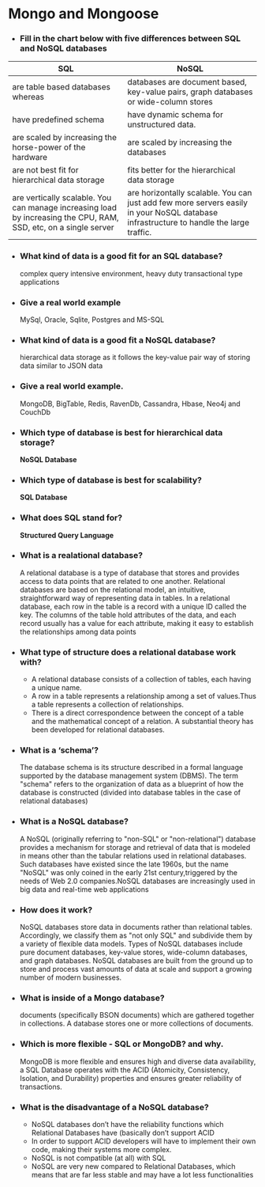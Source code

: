 # **Mongo and Mongoose**
* ### Fill in the chart below with five differences between SQL and NoSQL databases
 |   SQL | NoSQL |
 | -------- | ------ |
 | are table based databases whereas | databases are document based, key-value pairs, graph databases or wide-column stores|
 |  have predefined schema |  have dynamic schema for unstructured data. |
 | are scaled by increasing the horse-power of the hardware | are scaled by increasing the databases || are good fit for the complex query intensive environment | are not good fit for complex queries |
 | are not best fit for hierarchical data storage | fits better for the hierarchical data storage | 
 | are vertically scalable. You can manage increasing load by increasing the CPU, RAM, SSD, etc, on a single server | are horizontally scalable. You can just add few more servers easily in your NoSQL database infrastructure to handle the large traffic. |

* ### What kind of data is a good fit for an SQL database?
    complex query intensive environment, heavy duty transactional type applications
* ### Give a real world example
     MySql, Oracle, Sqlite, Postgres and MS-SQL

* ### What kind of data is a good fit a NoSQL database?
    hierarchical data storage as it follows the key-value pair way of storing data similar to JSON data

* ### Give a real world example.
    MongoDB, BigTable, Redis, RavenDb, Cassandra, Hbase, Neo4j and CouchDb

* ### Which type of database is best for hierarchical data storage?
    **NoSQL Database**

* ### Which type of database is best for scalability?
    **SQL Database**


* ### What does SQL stand for?
    **Structured Query Language**

* ### What is a realational database?
    A relational database is a type of database that stores and provides access to data points that are related to one another. Relational databases are based on the relational model, an intuitive, straightforward way of representing data in tables. In a relational database, each row in the table is a record with a unique ID called the key. The columns of the table hold attributes of the data, and each record usually has a value for each attribute, making it easy to establish the relationships among data points

* ### What type of structure does a relational database work with?
    - A relational database consists of a collection of tables, each having a unique name.
    - A row in a table represents a relationship among a set of values.Thus a table represents a collection of relationships.
    - There is a direct correspondence between the concept of a table and the mathematical concept of a relation. A substantial theory has been developed for relational databases.

* ### What is a ‘schema’?
    The database schema is its structure described in a formal language supported by the database management system (DBMS). The term "schema" refers to the organization of data as a blueprint of how the database is constructed (divided into database tables in the case of relational databases)

* ### What is a NoSQL database?
    A NoSQL (originally referring to "non-SQL" or "non-relational") database provides a mechanism for storage and retrieval of data that is modeled in means other than the tabular relations used in relational databases. Such databases have existed since the late 1960s, but the name "NoSQL" was only coined in the early 21st century,triggered by the needs of Web 2.0 companies.NoSQL databases are increasingly used in big data and real-time web applications

* ### How does it work?
    NoSQL databases store data in documents rather than relational tables. Accordingly, we classify them as "not only SQL" and subdivide them by a variety of flexible data models. Types of NoSQL databases include pure document databases, key-value stores, wide-column databases, and graph databases. NoSQL databases are built from the ground up to store and process vast amounts of data at scale and support a growing number of modern businesses.
* ### What is inside of a Mongo database?
    documents (specifically BSON documents) which are gathered together in collections. A database stores one or more collections of documents.

* ### Which is more flexible - SQL or MongoDB? and why.
    MongoDB is more flexible and ensures high and diverse data availability, a SQL Database operates with the ACID (Atomicity, Consistency, Isolation, and Durability) properties and ensures greater reliability of transactions. 

* ### What is the disadvantage of a NoSQL database?
    - NoSQL databases don’t have the reliability functions which Relational Databases have (basically don’t support ACID
    - In order to support ACID developers will have to implement their own code, making their systems more complex.
    - NoSQL is not compatible (at all) with SQL
    - NoSQL are very new compared to Relational Databases, which means that are far less stable and may have a lot less functionalities

